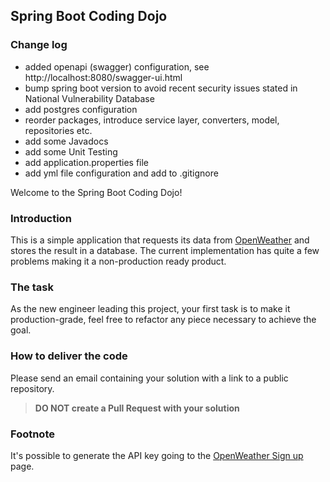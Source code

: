 Spring Boot Coding Dojo
---
### Change log
- added openapi (swagger) configuration, see http://localhost:8080/swagger-ui.html
- bump spring boot version to avoid recent security issues stated in National Vulnerability Database
- add postgres configuration
- reorder packages, introduce service layer, converters, model, repositories etc.
- add some Javadocs
- add some Unit Testing
- add application.properties file
- add yml file configuration and add to .gitignore

Welcome to the Spring Boot Coding Dojo!

### Introduction

This is a simple application that requests its data from [OpenWeather](https://openweathermap.org/) and stores the result in a database. The current implementation has quite a few problems making it a non-production ready product.

### The task

As the new engineer leading this project, your first task is to make it production-grade, feel free to refactor any piece
necessary to achieve the goal.

### How to deliver the code

Please send an email containing your solution with a link to a public repository.

>**DO NOT create a Pull Request with your solution** 

### Footnote
It's possible to generate the API key going to the [OpenWeather Sign up](https://openweathermap.org/appid) page.

